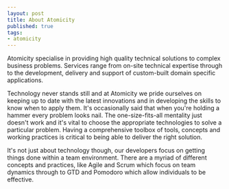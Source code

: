 ```yaml
---
layout: post
title: About Atomicity
published: true
tags:
- atomicity
---
```


Atomicity specialise in providing high quality technical solutions to complex business problems. Services range from on-site technical expertise through to the development, delivery and support of custom-built domain specific applications.

Technology never stands still and at Atomicity we pride ourselves on keeping up to date with the latest innovations and in developing the skills to know when to apply them. It's occasionally said that when you're holding a hammer every problem looks nail. The one-size-fits-all mentality just doesn't work and it's vital to choose the appropriate technologies to solve a particular problem. Having a comprehensive toolbox of tools, concepts and working practices is critical to being able to deliver the right solution.

It's not just about technology though, our developers focus on getting things done within a team environment. There are a myriad of different concepts and practices, like Agile and Scrum which focus on team dynamics through to GTD and Pomodoro which allow individuals to be effective.
